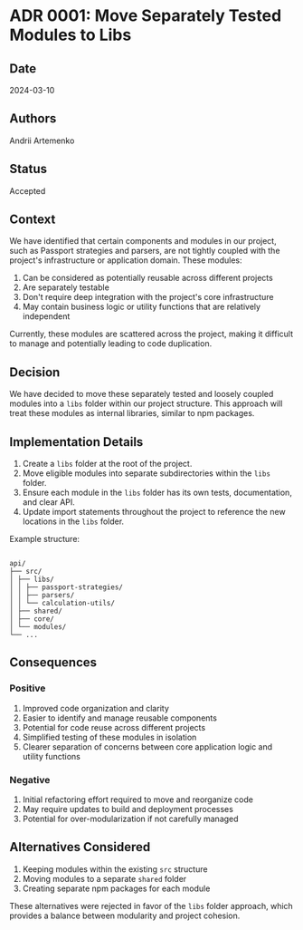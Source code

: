 # ADR 0001: Move Separately Tested Modules to Libs

## Date

2024-03-10

## Authors

Andrii Artemenko

## Status

Accepted

## Context

We have identified that certain components and modules in our project, such as Passport strategies and parsers, are not tightly coupled with the project's infrastructure or application domain. These modules:

1. Can be considered as potentially reusable across different projects
2. Are separately testable
3. Don't require deep integration with the project's core infrastructure
4. May contain business logic or utility functions that are relatively independent

Currently, these modules are scattered across the project, making it difficult to manage and potentially leading to code duplication.

## Decision

We have decided to move these separately tested and loosely coupled modules into a `libs` folder within our project structure. This approach will treat these modules as internal libraries, similar to npm packages.

## Implementation Details

1. Create a `libs` folder at the root of the project.
2. Move eligible modules into separate subdirectories within the `libs` folder.
3. Ensure each module in the `libs` folder has its own tests, documentation, and clear API.
4. Update import statements throughout the project to reference the new locations in the `libs` folder.

Example structure:

```

api/
├── src/
│ ├── libs/
│ │ ├── passport-strategies/
│ │ ├── parsers/
│ │ └── calculation-utils/
│ ├── shared/
│ ├── core/
│ └── modules/
└── ...

```

## Consequences

### Positive

1. Improved code organization and clarity
2. Easier to identify and manage reusable components
3. Potential for code reuse across different projects
4. Simplified testing of these modules in isolation
5. Clearer separation of concerns between core application logic and utility functions

### Negative

1. Initial refactoring effort required to move and reorganize code
2. May require updates to build and deployment processes
3. Potential for over-modularization if not carefully managed

## Alternatives Considered

1. Keeping modules within the existing `src` structure
2. Moving modules to a separate `shared` folder
3. Creating separate npm packages for each module

These alternatives were rejected in favor of the `libs` folder approach, which provides a balance between modularity and project cohesion.

